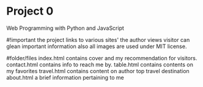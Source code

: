 # Project 0

Web Programming with Python and JavaScript

#!important
 the project links to  various sites' the author views visitor can glean important information also all images are used under MIT license.

#folder/files
index.html contains cover and my recommendation for visitors.
contact.html contains info to reach me by.
table.html contains contents on my favorites
travel.html contains content on author top travel destination
about.html a brief information pertaining to me
